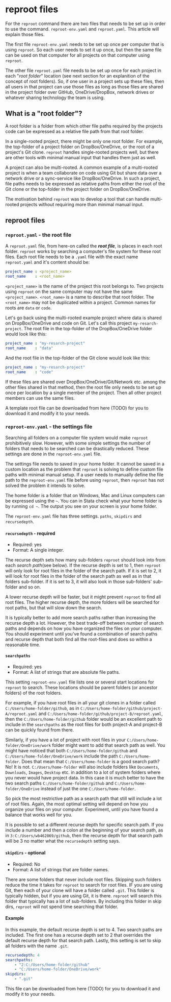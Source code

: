 # reproot files

For the `reproot` command there are two files that needs to be set up in order to use the command. `reproot-env.yaml` and `reproot.yaml`. This article will explain those files.

The first file `reproot-env.yaml` needs to be set up once per computer that is using `reproot`. So each user needs to set it up once, but then the same file can be used on that computer for all projects on that computer using `reproot`.

The other file `reproot.yaml` file needs to be set up once for each project in each "_root folder_" location (see next section for an explanition of the concept of root folders). So, if one user in a project sets up these files, then all users in that project can use those files as long as those files are shared in the project folder over GitHub, OneDrive/DropBox, network drives or whatever sharing technology the team is using.

## What is a "root folder"?

A root folder is a folder from which other file paths required by the projects code can be expressed as a relative file path from that root folder.

In a single-rooted project, there might be only one root folder. For example, the top-folder of a project folder on DropBox/OneDrive, or the root of a project's Git clone. `reproot` handles single-rooted projects well, but there are other tools with minimal manual input that handles them just as well.

A project can also be multi-rooted. A common example of a multi-rooted project is when a team collaborate on code using Git but share data over a network drive or a sync-service like DropBox/OneDrive. In such a project, file paths needs to be expressed as relative paths from either the root of the Git clone or the top-folder in the project folder on DropBox/OneDrive.

The motivation behind `reproot` was to develop a tool that can handle multi-rooted projects without requiring more than minimal manual input.  

## reproot files

### `reproot.yaml` - the root file

A `reproot.yaml` file, from here-on called the **_root file_**, is places in each root folder. `reproot` works by searching a computer's file system for these root files. Each root file needs to be a `.yaml` file with the exact name `reproot.yaml` and it's content should be:

```yaml
project_name : <project_name>
root_name    : <root_name>
```

`<project_name>` is the name of the project this root belongs to. Two projects using `reproot` on the same computer may not have the same `<project_name>`. `<root_name>` is a name to describe that root folder. The `<root_name>` may not be duplicated within a project. Common names for roots are `data` or `code`.

Let's go back using the multi-rooted example project where data is shared on DropBox/OneDrive and code on Git. Let's call this project `my-resarch-project`. The root file in the top-folder of the DropBox/OneDrive folder would look like this:

```yaml
project_name : "my-resarch-project"
root_name    : "data"
```

And the root file in the top-folder of the Git clone would look like this:

```yaml
project_name : "my-resarch-project"
root_name    : "code"
```

If these files are shared over DropBox/OneDrive/Git/Network etc. among the other files shared in that method, then the root file only needs to be set up once per location by a single member of the project. Then all other project members can use the same files.

A template root file can be downloaded from here (TODO) for you to download it and modify it to your needs.

### `reproot-env.yaml` - the settings file

Searching all folders on a computer file system would make `reproot` prohibitively slow. However, with some simple settings the number of folders that needs to be searched can be drastically reduced. These settings are done in the `reproot-env.yaml` file.

The settings file needs to saved in your home folder. It cannot be saved in a custom location as the problem that `reproot` is solving to define custom file paths with minimal manual setup. If a user needs to manually define the file path to the `reproot-env.yaml` file before using `reproot`, then `reproot` has not solved the problem it intends to solve.

The home folder is a folder that on Windows, Mac and Linux computers can be expressed using the `~`. You can in Stata check what your home folder is by running `cd ~`. The output you see on your screen is your home folder.

The `reproot-env.yaml` file has three settings. `paths`, `skipdirs` and `recursedepth`.

#### `recursedepth` - required

* Required: yes
* Format: A single integer.

The recurse depth sets how many sub-folders `reproot` should look into from each _search path_(see below). If the recurse depth is set to 1, then `reproot` will only look for root files in the folder of the search path. If it is set to 2, it will look for root files in the folder of the search path as well as in that folders sub-folder. If it is set to 3, it will also look in those sub-folders' sub-folder and so on.

A lower recurse depth will be faster, but it might prevent `reproot` to find all root files. The higher recurse depth, the more folders will be searched for root paths, but that will slow down the search.

It is typically better to add more search paths rather than increasing the recurse depth a lot. However, the best trade-off between number of search paths and depends on how you have organized the files on your computer. You should experiment until you've found a combination of search paths and recurse depth that both find all the root-files and does so within a reasonable time.

#### `searchpaths`

* Required: yes
* Format: A list of strings that are absolute file paths.

This setting `reproot-env.yaml` file lists one or several start locations for `reproot` to search. These locations should be parent folders (or ancestor folders) of the root folders.

For example, if you have root files in all your git clones in a folder called `C:/Users/home-folder/github`, as in `C:/Users/home-folder/github/project-A/reproot.yaml` and `C:/Users/home-folder/github/project-B/reproot.yaml`, then the `C:/Users/home-folder/github` folder would be an excellent path to include in the `searchpaths` as the root files for both project-A and project-B can be quickly found from there.

Similarly, if you have a lot of project with root files in your `C:/Users/home-folder/OneDrive/work` folder might want to add that search path as well. You might have noticed that both `C:/Users/home-folder/github` and `C:/Users/home-folder/OneDrive/work` include the path `C:/Users/home-folder`. Does that mean that `C:/Users/home-folder` is a good search path? No! It is not. `C:/Users/home-folder` will also include folders like `Documents`, `Downloads`, `Images`, `Desktop` etc. in addition to a lot of system folders where you never would have project data. In this case it is much better to have the two search paths `C:/Users/home-folder/github` and `C:/Users/home-folder/OneDrive` instead of just the one `C:/Users/home-folder`.

So pick the most restrictive path as a search path that still will include a lot of root files. Again, the most optimal setting will depend on how you organize your files on your computer. Experiment, until you have found a balance that works well for you.

It is possible to set a different recurse depth for specific search path. If you include a number and then a colon at the beginning of your search path, as in `3:C:/Users/wb462869/github`, then the recurse depth for that search path will be 3 no matter what the `recursedepth` setting says.

#### `skipdirs` - optional

* Required: No
* Format: A list of strings that are folder names.

There are some folders that never include root files. Skipping such folders reduce the time it takes for `reproot` to search for root files. IF you are using Git, then each of your clone will have a folder called `.git`. This folder is typically hidden, but if you are using Git, it is there. `reproot` will search this folder that typically has a lot of sub-folders. By including this folder in skip dirs, `reproot` will not spend time searching that folder.

#### Example

In this example, the default recurse depth is set to 4. Two search paths are included. The first one has a recurse depth set to 2 that overrides the default recurse depth for that search path. Lastly, this setting is set to skip all folders with the name `.git`.

```yaml
recursedepth: 4
searchpaths:
    - "2:C:/Users/home-folder/github"
    - "C:/Users/home-folder/OneDrive/work"
skipdirs:
    - ".git"
```

This file can be downloaded from here (TODO) for you to download it and modify it to your needs.
